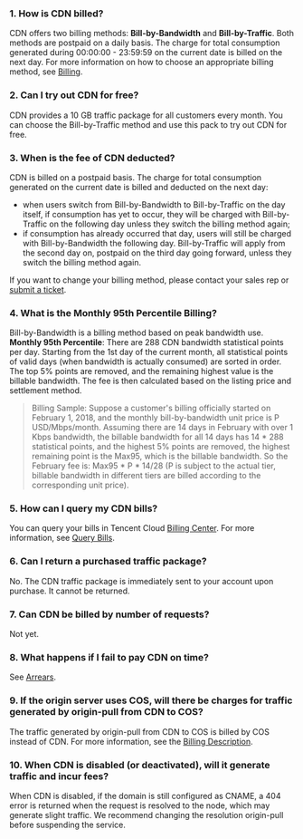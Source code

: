 ### 1. How is CDN billed?
CDN offers two billing methods: **Bill-by-Bandwidth** and **Bill-by-Traffic**. Both methods are postpaid on a daily basis. The charge for total consumption generated during 00:00:00 - 23:59:59 on the current date is billed on the next day. For more information on how to choose an appropriate billing method, see [Billing](https://intl.cloud.tencent.com/document/product/228/2949).

### 2. Can I try out CDN for free?
CDN provides a 10 GB traffic package for all customers every month. You can choose the Bill-by-Traffic method and use this pack to try out CDN for free.

### 3. When is the fee of CDN deducted?
CDN is billed on a postpaid basis. The charge for total consumption generated on the current date is billed and deducted on the next day:
- when users switch from Bill-by-Bandwidth to Bill-by-Traffic on the day itself, if consumption has yet to occur, they will be charged with Bill-by-Traffic on the following day unless they switch the billing method again; 
- if consumption has already occurred that day, users will still be charged with Bill-by-Bandwidth the following day. Bill-by-Traffic will apply from the second day on, postpaid on the third day going forward, unless they switch the billing method again.       

If you want to change your billing method, please contact your sales rep or [submit a  ticket](https://console.cloud.tencent.com/workorder/category).

### 4. What is the Monthly 95th Percentile Billing?
Bill-by-Bandwidth is a billing method based on peak bandwidth use.
**Monthly 95th Percentile**: There are 288 CDN bandwidth statistical points per day. Starting from the 1st day of the current month, all statistical points of valid days (when bandwidth is actually consumed) are sorted in order. The top 5% points are removed, and the remaining highest value is the billable bandwidth. The fee is then calculated based on the listing price and settlement method.
> Billing Sample:
> Suppose a customer's billing officially started on February 1, 2018, and the monthly bill-by-bandwidth unit price is P USD/Mbps/month.
> Assuming there are 14 days in February with over 1 Kbps bandwidth, the billable bandwidth for all 14 days has 14 \* 288 statistical points, and the highest 5% points are removed, the highest remaining point is the Max95, which is the billable bandwidth. So the February fee is: Max95 * P * 14/28 (P is subject to the actual tier, billable bandwidth in different tiers are billed according to the corresponding unit price).

### 5. How can I query my CDN bills?
You can query your bills in Tencent Cloud [Billing Center](https://console.cloud.tencent.com/account). For more information, see [Query Bills](https://cloud.tencent.com/document/product/228/6071).

### 6. Can I return a purchased traffic package?
No. The CDN traffic package is immediately sent to your account upon purchase. It cannot be returned.

### 7. Can CDN be billed by number of requests?
Not yet.

### 8. What happens if I fail to pay CDN on time?
See [Arrears](https://intl.cloud.tencent.com/document/product/228/2954).

### 9. If the origin server uses COS, will there be charges for traffic generated by origin-pull from CDN to COS?
The traffic generated by origin-pull from CDN to COS is billed by COS instead of CDN. For more information, see the [Billing Description](https://intl.cloud.tencent.com/document/product/436/16871).

### 10. When CDN is disabled (or deactivated), will it generate traffic and incur fees?
When CDN is disabled, if the domain is still configured as CNAME, a 404 error is returned when the request is resolved to the node, which may generate slight traffic. We recommend changing the resolution origin-pull before suspending the service.
